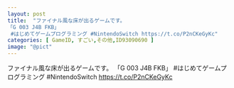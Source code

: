 ```yaml
---
layout: post
title:  "ファイナル風な床が出るゲームです。
「G 003 J4B FKB」
 #はじめてゲームプログラミング #NintendoSwitch https://t.co/P2nCKeGyKc"
categories: [ GameID, すごい,その他,ID93090690 ]
image: "@pict"
---
```

ファイナル風な床が出るゲームです。
「G 003 J4B FKB」
 #はじめてゲームプログラミング #NintendoSwitch https://t.co/P2nCKeGyKc
